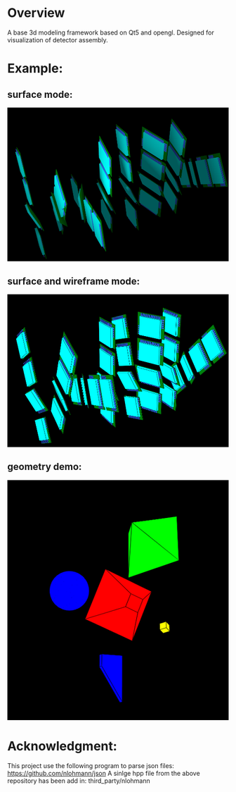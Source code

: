 # Overview
A base 3d modeling framework based on Qt5 and opengl.
Designed for visualization of detector assembly.

# Example:
## surface mode:
![alt text](https://github.com/xbai0624/base_3d_modeling/blob/master/demo/demo.png?raw=true)

## surface and wireframe mode:
![Screenshot](https://github.com/xbai0624/base_3d_modeling/blob/master/demo/surface_wire_frame_mode.png?raw=true)

## geometry demo:
![Screenshot](https://github.com/xbai0624/base_3d_modeling/blob/master/demo/ball_cube_trapezoid.png?raw=true)


# Acknowledgment:
This project use the following program to parse json files:
https://github.com/nlohmann/json
A sinlge hpp file from the above repository has been add in: third_party/nlohmann
